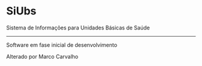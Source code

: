 # SiUbs
Sistema de Informações para Unidades Básicas de Saúde

---
Software em fase inicial de desenvolvimento

Alterado por Marco Carvalho